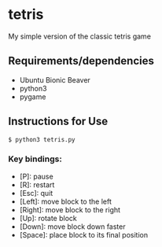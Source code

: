 # tetris
My simple version of the classic tetris game

## Requirements/dependencies
* Ubuntu Bionic Beaver
* python3
* pygame

## Instructions for Use
```
$ python3 tetris.py
```
### Key bindings:

- \[P\]: pause
- \[R\]: restart
- \[Esc\]: quit
- \[Left\]: move block to the left
- \[Right\]: move block to the right
- \[Up\]: rotate block
- \[Down\]: move block down faster
- \[Space\]: place block to its final position
